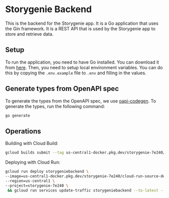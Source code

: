# Storygenie Backend

This is the backend for the Storygenie app. It is a Go application that uses the Gin framework. It is a REST API that is used by the Storygenie app to store and retrieve data.

## Setup

To run the application, you need to have Go installed. You can download it from [here](https://golang.org/dl/).
Then, you need to setup local environment variables. You can do this by copying the `.env.example` file to `.env` and filling in the values.

## Generate types from OpenAPI spec

To generate the types from the OpenAPI spec, we use [oapi-codegen](https://github.com/deepmap/oapi-codegen). To generate the types, run the following command:

```bash
go generate
```

## Operations

Building with Cloud Build:

```bash
gcloud builds submit --tag us-central1-docker.pkg.dev/storygenie-7e240/cloud-run-source-deploy/storygeniebackend:latest
```

Deploying with Cloud Run:

```bash
gcloud run deploy storygeniebackend \
--image=us-central1-docker.pkg.dev/storygenie-7e240/cloud-run-source-deploy/storygeniebackend:latest \
--region=us-central1 \
--project=storygenie-7e240 \
 && gcloud run services update-traffic storygeniebackend --to-latest --region=us-central1 --project=storygenie-7e240
```
